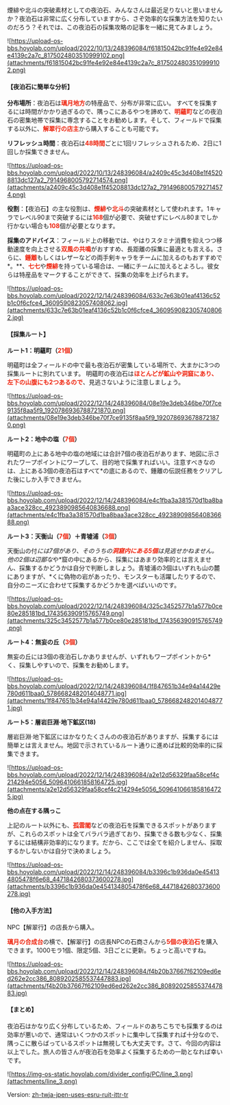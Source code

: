煙緋や北斗の突破素材としての夜泊石、みんなさんは最近足りないと思いませんか？夜泊石は非常に広く分布していますから、さぞ効率的な採集方法を知りたいのだろう？それでは、この夜泊石の採集攻略の記事を一緒に見てみましょう。

![https://upload-os-bbs.hoyolab.com/upload/2022/10/13/248396084/f61815042bc91fe4e92e84e4139c2a7c_8175024803510999102.png](attachments/f61815042bc91fe4e92e84e4139c2a7c_8175024803510999102.png)



#### 



#### **【夜泊石に簡単な分析】**





**分布場所**：夜泊石は<span style="color: rgb(239, 34, 12)">**璃月地方**</span>の特産品で、分布が非常に広い。 すべてを採集するには時間がかかり過ぎるので、隅っこにあるやつを諦めて、<span style="color: rgb(239, 34, 12)">**明蘊町**</span>などの夜泊石の密集地帯で採集に専念することをお勧めします。そして、フィールドで採集する以外に、<span style="color: rgb(239, 34, 12)">**解翠行の店主**</span>から購入することも可能です。





**リフレッシュ時間**：夜泊石は<span style="color: rgb(239, 34, 12)">**48時間**</span>ごとに1回リフレッシュされるため、2日に1回しか採集できません。

![https://upload-os-bbs.hoyolab.com/upload/2022/10/13/248396084/a2409c45c3d408e1f45208813dc127a2_7914968005792714574.png](attachments/a2409c45c3d408e1f45208813dc127a2_7914968005792714574.png)



 

**役割**：【夜泊石】の主な役割は、<span style="color: rgb(239, 34, 12)">**煙緋**</span>や<span style="color: rgb(239, 34, 12)">**北斗**</span>の突破素材として使われます。1キャラでレベル90まで突破するには<span style="color: rgb(239, 34, 12)">**168**</span>個が必要で、突破せずにレベル80までしか行かない場合も<span style="color: rgb(239, 34, 12)">**108**</span>個が必要となります。





**採集のアドバイス**：フィールド上の移動では、やはりスタミナ消費を抑えつつ移動速度を向上させる<span style="color: rgb(239, 34, 12)">**双風の共鳴**</span>がおすすめ、長距離の採集に最適とも言える。さらに、<span style="color: rgb(239, 34, 12)">**鍾離**</span>もしくはレザーなどの両手剣キャラをチームに加えるのもおすすめで*。**、<span style="color: rgb(239, 34, 12)">**七七**</span>や<span style="color: rgb(239, 34, 12)">**煙緋**</span>を持っている場合は、一緒にチームに加えるとよろし。彼女らは特産品をマークすることができて、採集の効率を上げられます。

![https://upload-os-bbs.hoyolab.com/upload/2022/12/14/248396084/633c7e63b01eaf4136c52b1c0f6cfce4_3609590823057408062.jpg](attachments/633c7e63b01eaf4136c52b1c0f6cfce4_3609590823057408062.jpg)





#### **【採集ルート】**



**ルート1：明蘊町（**<span style="color: rgb(239, 34, 12)">**21個**</span>**）**





明蘊町は全フィールドの中で最も夜泊石が密集している場所で、大まかに3つの採集ルートに別れています。 明蘊町の夜泊石は<span style="color: rgb(239, 34, 12)">**ほとんどが鉱山や洞窟にあり、左下の山腹にも2つあるので**</span>、見逃さないように注意しましょう。

![https://upload-os-bbs.hoyolab.com/upload/2022/12/14/248396084/08e19e3deb346be70f7ce9135f8aa5f9_1920786936788721870.png](attachments/08e19e3deb346be70f7ce9135f8aa5f9_1920786936788721870.png)





**ルート2：地中の塩（**<span style="color: rgb(239, 34, 12)">**7個**</span>**）**





明蘊町の上にある地中の塩の地域には合計7個の夜泊石があります、地図に示されたワープポイントにワープして、目的地で採集すればいい。注意すべきなのは、上にある3個の夜泊石はすべて*の底にあるので、鍾離の伝説任務をクリアした後にしか入手できません。 

![https://upload-os-bbs.hoyolab.com/upload/2022/12/14/248396084/e4c1fba3a381570d1ba8baa3ace328cc_4923890985640836688.png](attachments/e4c1fba3a381570d1ba8baa3ace328cc_4923890985640836688.png)





**ルート3：天衡山（**<span style="color: rgb(239, 34, 12)">**7個**</span>**）＋青墟浦（**<span style="color: rgb(239, 34, 12)">**3個**</span>**）**





天衡山の付*には7個があり、そのうちの<span style="color: rgb(239, 34, 12)">**洞窟内にある5個**</span>は見逃せかねません。 他の2個は辺鄙な*や*窟の中にあるから、採集にはあまり効率的とは言えません、採集するかどうかは自分で判断しましょう。青墟浦の3個はいずれも山の麓にありますが、*くに偽物の岩があったり、モンスターも活躍したりするので、自分のニーズに合わせて採集するかどうかを選べばいいのです。

![https://upload-os-bbs.hoyolab.com/upload/2022/12/14/248396084/325c3452577b1a577b0ce80e285181bd_174356390915765749.png](attachments/325c3452577b1a577b0ce80e285181bd_174356390915765749.png)





**ルート4：無妄の丘（**<span style="color: rgb(239, 34, 12)">**3個**</span>**）**





無妄の丘には3個の夜泊石しかありませんが、いずれもワープポイントから*く、採集しやすいので、採集をお勧めします。

![https://upload-os-bbs.hoyolab.com/upload/2022/12/14/248396084/1f847651b34e94a14429e780d611baa0_5786682482014048771.jpg](attachments/1f847651b34e94a14429e780d611baa0_5786682482014048771.jpg)





**ルート5：層岩巨淵·地下鉱区(18)**





層岩巨淵·地下鉱区にはかなりたくさんのの夜泊石がありますが、採集するには簡単とは言えません。地図で示されているルート通りに進めば比較的効率的に採集できます。

![https://upload-os-bbs.hoyolab.com/upload/2022/12/14/248396084/a2e12d56329faa58cef4c214294e5056_5096410661858164725.jpg](attachments/a2e12d56329faa58cef4c214294e5056_5096410661858164725.jpg)





**他の点在する隅っこ**





上記のルート以外にも、<span style="color: rgb(239, 34, 12)">**孤雲閣**</span>などの夜泊石を採集できるスポットがありますが、これらのスポットは全てバラバラ過ぎており、採集できる数も少なく、採集するには結構非効率的になります。だから、ここでは全てを紹介しません、採取するかしないかは自分で決めましょう。

![https://upload-os-bbs.hoyolab.com/upload/2022/12/14/248396084/b3396c1b936da0e454134805478f6e68_4471842680373600278.jpg](attachments/b3396c1b936da0e454134805478f6e68_4471842680373600278.jpg)





#### **【他の入手方法】**



NPC【解翠行】の店長から購入。





<span style="color: rgb(239, 34, 12)">**璃月の合成台**</span>の横で、【解翠行】の店長NPCの石商さんから<span style="color: rgb(239, 34, 12)">**5個の夜泊石**</span>を購入できます。1000モラ1個、限定5個、3日ごとに更新。ちょっと高いですね。

![https://upload-os-bbs.hoyolab.com/upload/2022/12/14/248396084/f4b20b37667f62109ed6ed262e2cc386_8089202585537447883.jpg](attachments/f4b20b37667f62109ed6ed262e2cc386_8089202585537447883.jpg)





#### **【まとめ】**

夜泊石はかなり広く分布しているため、フィールドのあちこちでも採集するのは効率が悪いので、通常はいくつかのスポットに集中して採集すれば十分なので、隅っこに散らばっているスポットは無視しても大丈夫です。さて、今回の内容は以上でした。旅人の皆さんが夜泊石を効率よく採集するための一助となれば幸いです。

![https://img-os-static.hoyolab.com/divider_config/PC/line_3.png](attachments/line_3.png)

Version: [zh-tw](../12311422/article)[ja-jp](../12312126/article)[en-us](../12313483/article)[es-es](../12314203/article)[ru-ru](../12314987/article)[it-it](../14175982/article)[tr-tr](../14176136/article)

